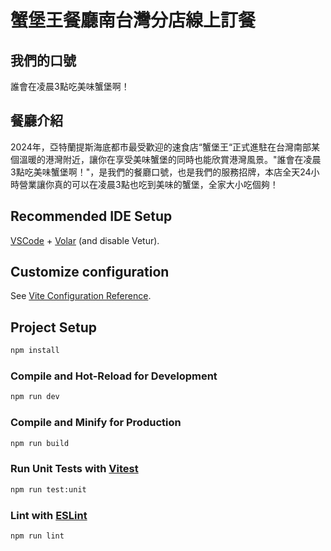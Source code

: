 # 蟹堡王餐廳南台灣分店線上訂餐

## 我們的口號

誰會在凌晨3點吃美味蟹堡啊！

## 餐廳介紹

2024年，亞特蘭提斯海底都市最受歡迎的速食店“蟹堡王“正式進駐在台灣南部某個溫暖的港灣附近，讓你在享受美味蟹堡的同時也能欣賞港灣風景。"誰會在凌晨3點吃美味蟹堡啊！"，是我們的餐廳口號，也是我們的服務招牌，本店全天24小時營業讓你真的可以在凌晨3點也吃到美味的蟹堡，全家大小吃個夠！

## Recommended IDE Setup

[VSCode](https://code.visualstudio.com/) + [Volar](https://marketplace.visualstudio.com/items?itemName=Vue.volar) (and disable Vetur).

## Customize configuration

See [Vite Configuration Reference](https://vitejs.dev/config/).

## Project Setup

```sh
npm install
```

### Compile and Hot-Reload for Development

```sh
npm run dev
```

### Compile and Minify for Production

```sh
npm run build
```

### Run Unit Tests with [Vitest](https://vitest.dev/)

```sh
npm run test:unit
```

### Lint with [ESLint](https://eslint.org/)

```sh
npm run lint
```
